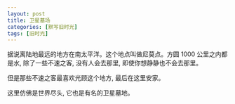 ```yaml
---
layout: post
title: 卫星墓场
categories: [默写旧时光]
tags: [旧时光]
---
```


据说离陆地最远的地方在南太平洋。这个地点叫做尼莫点。方圆 1000 公里之内都是水, 除了一些不速之客, 没有人会去那里, 即使你想静静也不会去那里。

但是那些不速之客最喜欢光顾这个地方, 最后在这里安家。

这里仿佛是世界尽头, 它也是有名的卫星墓地。
